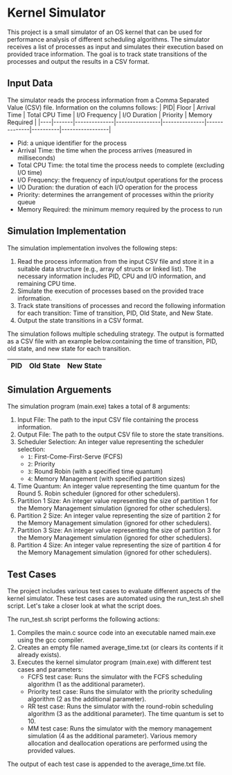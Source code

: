 # Kernel Simulator

This project is a small simulator of an OS kernel that can be used for performance analysis of different scheduling algorithms. The simulator receives a list of processes as input and simulates their execution based on provided trace information. The goal is to track state transitions of the processes and output the results in a CSV format.

## Input Data
The simulator reads the process information from a Comma Separated Value (CSV) file. Information on the columns follows:
| PID| Floor | Arrival Time | Total CPU Time | I/O Frequency | I/O Duration | Priority | Memory Required |
|----|-------|--------------|----------------|---------------|--------------|----------|-----------------|

* Pid: a unique identifier for the process
* Arrival Time: the time when the process arrives (measured in milliseconds)
* Total CPU Time: the total time the process needs to complete (excluding I/O time)
* I/O Frequency: the frequency of input/output operations for the process
* I/O Duration: the duration of each I/O operation for the process
* Priority: determines the arrangement of processes within the priority queue
* Memory Required: the minimum memory required by the process to run


## Simulation Implementation

The simulation implementation involves the following steps:
1. Read the process information from the input CSV file and store it in a suitable data structure (e.g., array of structs or linked list). The necessary information includes PID, CPU and I/O information, and remaining CPU time.
2. Simulate the execution of processes based on the provided trace information.
3. Track state transitions of processes and record the following information for each transition: Time of transition, PID, Old State, and New State.
4. Output the state transitions in a CSV format.

The simulation follows multiple scheduling strategy. The output is formatted as a CSV file with an example below.containing the time of transition, PID, old state, and new state for each transition.

| PID| Old State | New State |
|----|-----------|-----------|

## Simulation Arguements

The simulation program (main.exe) takes a total of 8 arguments:

1. Input File: The path to the input CSV file containing the process information.
2. Output File: The path to the output CSV file to store the state transitions.
3. Scheduler Selection: An integer value representing the scheduler selection:
    * `1`: First-Come-First-Serve (FCFS)
    * `2`: Priority
    * `3`: Round Robin (with a specified time quantum)
    * `4`: Memory Management (with specified partition sizes)
4. Time Quantum: An integer value representing the time quantum for the Round 5. Robin scheduler (ignored for other schedulers).
6. Partition 1 Size: An integer value representing the size of partition 1 for the Memory Management simulation (ignored for other schedulers).
7. Partition 2 Size: An integer value representing the size of partition 2 for the Memory Management simulation (ignored for other schedulers).
8. Partition 3 Size: An integer value representing the size of partition 3 for the Memory Management simulation (ignored for other schedulers).
9. Partition 4 Size: An integer value representing the size of partition 4 for the Memory Management simulation (ignored for other schedulers).

## Test Cases
The project includes various test cases to evaluate different aspects of the kernel simulator. These test cases are automated using the run_test.sh shell script. Let's take a closer look at what the script does.

The run_test.sh script performs the following actions:

1. Compiles the main.c source code into an executable named main.exe using the gcc compiler.
2. Creates an empty file named average_time.txt (or clears its contents if it already exists).
3. Executes the kernel simulator program (main.exe) with different test cases and parameters:
    * FCFS test case: Runs the simulator with the FCFS scheduling algorithm (1 as the additional parameter).
    * Priority test case: Runs the simulator with the priority scheduling algorithm (2 as the additional parameter).
    * RR test case: Runs the simulator with the round-robin scheduling algorithm (3 as the additional parameter). The time quantum is set to 10.
    * MM test case: Runs the simulator with the memory management simulation (4 as the additional parameter). Various memory allocation and deallocation operations are performed using the provided values.

The output of each test case is appended to the average_time.txt file.
